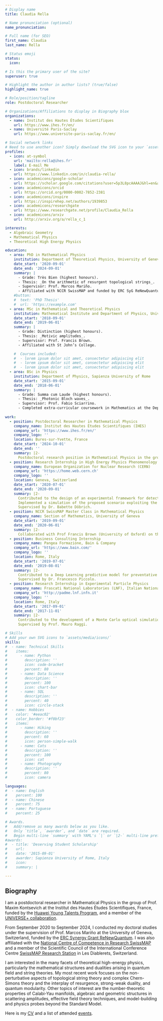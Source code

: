 ```yaml
---
# Display name
title: Claudia Rella

# Name pronunciation (optional)
name_pronunciation: 

# Full name (for SEO)
first_name: Claudia
last_name: Rella

# Status emoji
status:
  icon: 

# Is this the primary user of the site?
superuser: true

# Highlight the author in author lists? (true/false)
highlight_name: true

# Role/position/tagline
role: Postdoctoral Researcher

# Organizations/Affiliations to display in Biography blox
organizations:
  - name: Institut des Hautes Études Scientifiques
    url: https://www.ihes.fr/en/
  - name: Université Paris-Saclay
    url: https://www.universite-paris-saclay.fr/en/

# Social network links
# Need to use another icon? Simply download the SVG icon to your `assets/media/icons/` folder.
profiles:
  - icon: at-symbol
    url: 'mailto:rella@ihes.fr'
    label: E-mail Me
  - icon: brands/linkedin
    url: https://www.linkedin.com/in/claudia-rella/
  - icon: academicons/google-scholar
    url: https://scholar.google.com/citations?user=5p3L8pcAAAAJ&hl=en&authuser=3&oi=ao
  - icon: academicons/orcid
    url: https://orcid.org/0000-0002-7852-2381
  - icon: academicons/inspire
    url: https://inspirehep.net/authors/1939853
  - icon: academicons/researchgate
    url: https://www.researchgate.net/profile/Claudia_Rella
  - icon: academicons/arxiv
    url: http://arxiv.org/a/rella_c_1

interests:
  - Algebraic Geometry
  - Mathematical Physics
  - Theoretical High Energy Physics

education:
  - area: PhD in Mathematical Physics
    institution: Department of Theoretical Physics, University of Geneva
    date_start: '2020-09-01'
    date_end: '2024-09-01'
    summary: |
      - Grade: Très Bien (highest honours). 
      - Thesis: _On the arithmetic of resurgent topological strings_. 
      - Supervisor: Prof. Marcos Mariño.
      - Affiliated with NCCR SwissMAP and funded by ERC SyG ReNewQuantum.
    #button:
    #  text: 'PhD Thesis'
    #  url: 'https://example.com'
  - area: MSc in Mathematical and Theoretical Physics
    institution: Mathematical Institute and Department of Physics, University of Oxford
    date_start: '2018-09-01'
    date_end: '2019-06-01'
    summary: |
      - Grade: Distinction (highest honours). 
      - Thesis: _Motivic amplitudes_.
      - Supervisor: Prof. Francis Brown. 
      - Affiliated with St John’s College.

    #  Courses included:
    #  - lorem ipsum dolor sit amet, consectetur adipiscing elit
    #  - lorem ipsum dolor sit amet, consectetur adipiscing elit
    #  - lorem ipsum dolor sit amet, consectetur adipiscing elit
  - area: BSc in Physics
    institution: Department of Physics, Sapienza University of Rome
    date_start: '2015-09-01'
    date_end: '2018-06-01'
    summary: |
      - Grade: Summa cum Laude (highest honours).
      - Thesis: _Photonic Bloch waves_.
      - Supervisor: Prof. Fabio Sciarrino.
      - Completed extra-curricular coursework in Mathematics at the Department of Mathematics.
      
work:
  - position: Postdoctoral Researcher in Mathematical Physics
    company_name: Institut des Hautes Études Scientifiques (IHES)
    company_url: 'https://www.ihes.fr/en/'
    company_logo: ''
    location: Bures-sur-Yvette, France
    date_start: '2024-10-01'
    date_end: ''
    summary: |2-
      Postdoctoral research position in Mathematical Physics in the group of Prof. Maxim Kontsevich funded by The Huawei Young Talents Program.
  - position: Research Internship in High Energy Physics Phenomenology
    company_name: European Organization for Nuclear Research (CERN)
    company_url: 'https://home.web.cern.ch'
    company_logo: ''
    location: Geneva, Switzerland
    date_start: '2020-07-01'
    date_end: '2020-09-01'
    summary: |2-
      Contributed to the design of an experimental framework for detecting muon-specific light Dark Sector particles produced via muons bremsstrahlung in proton beam-dump experiments. 
      Implemented a simulation of the proposed scenario exploiting the secondary muon flux from the proton beam dump. Predicted the sensitivity reach in the parameter space of the exotics for the experiment NA62 in beam-dump mode and the proposed experiment SHiP using programming language C++, data analysis software ROOT, and simulation software MadGraph5_aMC@NLO.
      Supervised by Dr. Babette Döbrich.
  - position: NCCR SwissMAP Master Class in Mathematical Physics
    company_name: Section of Mathematics, University of Geneva
    date_start: '2019-09-01'
    date_end: '2020-06-01'
    summary: |2-
      Collaborated with Prof Francis Brown (University of Oxford) on the application of motivic Galois theory to the study of Feynman integrals in perturbative QFT, specifically investigating the motivic Galois coaction and factorisation theorems for scalar Feynman graphs with non-generic kinematics. Collaborated with Prof Francesco Riva (University of Geneva) on EFT constraints arising from fundamental assumptions of UV consistency, specifically investigating the restrictions placed by (beyond-)positivity bounds on (beyond-)Horndeski theories of modified gravity. Attended courses on Random Matrix Theory.
  - position: Business Consulting Internship
    company_name: Pangea Formazione, Bain & Company
    company_url: 'https://www.bain.com/'
    company_logo: ''
    location: Rome, Italy
    date_start: '2019-07-01'
    date_end: '2019-08-01'
    summary: |2-
      Contributed to a Deep Learning predictive model for preventative maintenance of large infrastructures equipped with alarm nets. Project implemented using Bayesian Neural Networks and programming language R and customized to fit the specific needs of the commissioning telecom company. Pangea Formazione is a Big Data Analytics and AI company providing customised software for management consulting and training. 
      Supervised by Dr. Francesco Piccolo.
  - position: Research Internship in Experimental Particle Physics
    company_name: Frascati National Laboratories (LNF), Italian National Institute for Subnuclear Physics (INFN)
    company_url: 'http://padme.lnf.infn.it'
    company_logo: ''
    location: Rome, Italy
    date_start: '2017-09-01'
    date_end: '2017-11-01'
    summary: |2-
      Contributed to the development of a Monte Carlo optical simulation of the Small-Angle Calorimeter of PADME's detector using simulation software Geant4 and programming language C++. Characterised the performance of a single PbF2 crystal attached to a Hamamatsu R13478UV photomultiplier tube with focus on time and energy resolutions using data analysis software ROOT. PADME (Positron Annihilation into Dark Matter Experiment) is a positron-on-target collision experiment searching for dark photon production at high intensity at the DAFNE Beam Test Facility. 
      Supervised by Prof. Mauro Raggi.

# Skills
# Add your own SVG icons to `assets/media/icons/`
skills:
#  - name: Technical Skills
#    items:
#      - name: Python
#        description: ''
#        icon: code-bracket
#        percent: 80
#      - name: Data Science
#        description: ''
#        percent: 100
#        icon: chart-bar
#      - name: SQL
#        description: ''
#        percent: 40
#        icon: circle-stack
#  - name: Hobbies
#    color: '#eeac02'
#    color_border: '#f0bf23'
#    items:
#      - name: Hiking
#        description: ''
#        percent: 60
#        icon: person-simple-walk
#      - name: Cats
#        description: ''
#        percent: 100
#        icon: cat
#      - name: Photography
#        description: ''
#        percent: 80
#        icon: camera

languages:
#  - name: English
#    percent: 100
#  - name: Chinese
#    percent: 75
#  - name: Portuguese
#    percent: 25

# Awards.
#   Add/remove as many awards below as you like.
#   Only `title`, `awarder`, and `date` are required.
#   Begin multi-line `summary` with YAML's `|` or `|2-` multi-line prefix and indent 2 spaces below.
#awards:
#  - title: 'Deserving Student Scholarship'
#    url: 
#    date: '2015-09-01'
#    awarder: Sapienza University of Rome, Italy
#    icon: 
#    summary: |

---
```


## Biography

I am a postdoctoral researcher in Mathematical Physics in the group of Prof. Maxim Kontsevich at the Institut des Hautes Études Scientifiques, France, funded by the [Huawei Young Talents Program][Huawei], and a member of the [UNIVERSE+ collaboration][ERC2].

From September 2020 to September 2024, I conducted my doctoral studies under the supervision of Prof. Marcos Mari&ntilde;o at the University of Geneva, Switzerland, funded by the [ERC Synergy Grant ReNewQuantum][ERC]. I was also affiliated with the [National Centre of Competence in Research SwissMAP][SwissMAP] and a member of the Scientific Council of the International Conference Centre [SwissMAP Research Station][SRS] in Les Diablerets, Switzerland.

I am interested in the many facets of theoretical high-energy physics, particularly the mathematical structures and dualities arising in quantum field and string theories. My most recent work focuses on the non-perturbative aspects of topological string theory and complex Chern-Simons theory and the interplay of resurgence, strong-weak duality, and quantum modularity. Other topics of interest are the number-theoretic properties of Calabi-Yau manifolds, algebraic and geometric structures in scattering amplitudes, effective field theory techniques, and model-building and physics probes beyond the Standard Model.

Here is my [CV][CV] and a list of attended [events][activities].

[CV]: files/CV.pdf
[activities]: files/CV_events.pdf

[SwissMAP]: https://www.nccr-swissmap.ch
[SRS]: https://swissmaprs.ch

[ERC]: https://renewquantum.eu
[ERC2]: https://positive-geometry.com
[Huawei]: https://www.ihes.fr/en/huawei-young-talents-program/
